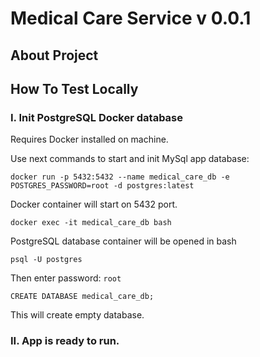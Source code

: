 # Medical Care Service v 0.0.1
## About Project

## How To Test Locally

### I. Init PostgreSQL Docker database

Requires Docker installed on machine.

Use next commands to start and init MySql app database:
```shell
docker run -p 5432:5432 --name medical_care_db -e POSTGRES_PASSWORD=root -d postgres:latest
```

Docker container will start on 5432 port.

```shell
docker exec -it medical_care_db bash
```

PostgreSQL database container will be opened in bash

```shell
psql -U postgres
```

Then enter password:
```root```

```postgresql
CREATE DATABASE medical_care_db;
```

This will create empty database.

### II. App is ready to run.